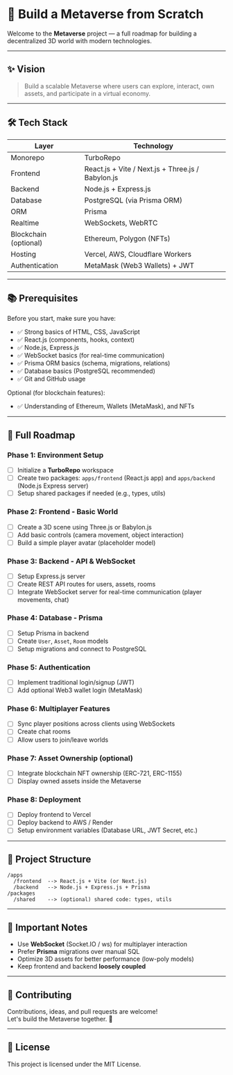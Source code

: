 # 🌌 Build a Metaverse from Scratch

Welcome to the **Metaverse** project — a full roadmap for building a decentralized 3D world with modern technologies.

---

## ✨ Vision

> Build a scalable Metaverse where users can explore, interact, own assets, and participate in a virtual economy.

---

## 🛠 Tech Stack

| Layer            | Technology                           |
|------------------|--------------------------------------|
| Monorepo         | TurboRepo                            |
| Frontend         | React.js + Vite / Next.js + Three.js / Babylon.js |
| Backend          | Node.js + Express.js                 |
| Database         | PostgreSQL (via Prisma ORM)          |
| ORM              | Prisma                               |
| Realtime         | WebSockets, WebRTC                   |
| Blockchain (optional) | Ethereum, Polygon (NFTs)          |
| Hosting          | Vercel, AWS, Cloudflare Workers      |
| Authentication   | MetaMask (Web3 Wallets) + JWT        |

---

## 📚 Prerequisites

Before you start, make sure you have:

- ✅ Strong basics of HTML, CSS, JavaScript
- ✅ React.js (components, hooks, context)
- ✅ Node.js, Express.js
- ✅ WebSocket basics (for real-time communication)
- ✅ Prisma ORM basics (schema, migrations, relations)
- ✅ Database basics (PostgreSQL recommended)
- ✅ Git and GitHub usage

Optional (for blockchain features):
- ✅ Understanding of Ethereum, Wallets (MetaMask), and NFTs

---

## 🧩 Full Roadmap

### Phase 1: Environment Setup
- [ ] Initialize a **TurboRepo** workspace
- [ ] Create two packages: `apps/frontend` (React.js app) and `apps/backend` (Node.js Express server)
- [ ] Setup shared packages if needed (e.g., types, utils)

### Phase 2: Frontend - Basic World
- [ ] Create a 3D scene using Three.js or Babylon.js
- [ ] Add basic controls (camera movement, object interaction)
- [ ] Build a simple player avatar (placeholder model)

### Phase 3: Backend - API & WebSocket
- [ ] Setup Express.js server
- [ ] Create REST API routes for users, assets, rooms
- [ ] Integrate WebSocket server for real-time communication (player movements, chat)

### Phase 4: Database - Prisma
- [ ] Setup Prisma in backend
- [ ] Create `User`, `Asset`, `Room` models
- [ ] Setup migrations and connect to PostgreSQL

### Phase 5: Authentication
- [ ] Implement traditional login/signup (JWT)
- [ ] Add optional Web3 wallet login (MetaMask)

### Phase 6: Multiplayer Features
- [ ] Sync player positions across clients using WebSockets
- [ ] Create chat rooms
- [ ] Allow users to join/leave worlds

### Phase 7: Asset Ownership (optional)
- [ ] Integrate blockchain NFT ownership (ERC-721, ERC-1155)
- [ ] Display owned assets inside the Metaverse

### Phase 8: Deployment
- [ ] Deploy frontend to Vercel
- [ ] Deploy backend to AWS / Render
- [ ] Setup environment variables (Database URL, JWT Secret, etc.)

---

## 📂 Project Structure

```
/apps
  /frontend  --> React.js + Vite (or Next.js)
  /backend   --> Node.js + Express.js + Prisma
/packages
  /shared    --> (optional) shared code: types, utils
```

---

## 📢 Important Notes

- Use **WebSocket** (Socket.IO / ws) for multiplayer interaction
- Prefer **Prisma** migrations over manual SQL
- Optimize 3D assets for better performance (low-poly models)
- Keep frontend and backend **loosely coupled**

---

## 🤝 Contributing

Contributions, ideas, and pull requests are welcome!  
Let's build the Metaverse together. 🚀

---

## 📝 License

This project is licensed under the MIT License.
